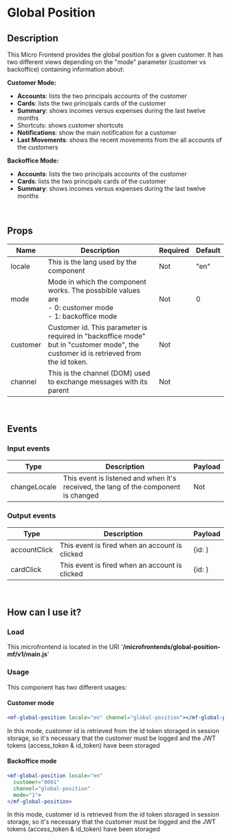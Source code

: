 # Global Position

## Description

This Micro Frontend provides the global position for a given customer. It has two different views depending on the "mode" parameter (customer vs backoffice) containing information about:

**Customer Mode:**

- **Accounts**: lists the two principals accounts of the customer
- **Cards**: lists the two principals cards of the customer
- **Summary**: shows incomes versus expenses during the last twelve months
- Shortcuts: shows customer shortcuts
- **Notifications**: show the main notification for a customer
- **Last Movements**: shows the recent movements from the all accounts of the customers


**Backoffice Mode:**

- **Accounts**: lists the two principals accounts of the customer
- **Cards**: lists the two principals cards of the customer
- **Summary**: shows incomes versus expenses during the last twelve months

<br />

## Props

| Name     | Description                                                  | Required | Default |
| -------- | ------------------------------------------------------------ | -------- | ------- |
| locale   | This is the lang used by the component                       | Not      | "en"    |
| mode     | Mode in which the component works. The possbible values are<br />- 0: customer mode<br />- 1: backoffice mode | Not      | 0       |
| customer | Customer id. This parameter is required in "backoffice mode" but in "customer mode", the customer id is retrieved from the id token. | Not      |         |
| channel  | This is the channel (DOM) used to exchange messages with its parent | Not      |         |

<br />

## Events

### Input events

| Type         | Description                                                  | Payload |
| ------------ | ------------------------------------------------------------ | ------- |
| changeLocale | This event is listened and when it's received, the lang of the component is changed | Not     |



### Output events

| Type         | Description                                    | Payload           |
| ------------ | ---------------------------------------------- | ----------------- |
| accountClick | This event is fired when an account is clicked | {id: <accountId>} |
| cardClick    | This event is fired when an account is clicked | {id: <cardId>}    |

<br />

## How can I use it?

### Load

This microfrontend is located in the URI '**/microfrontends/global-position-mf/v1/main.js**'

### Usage

This component has two different usages:

#### Customer mode

```jsx
<mf-global-position locale="en" channel="global-position"></mf-global-position>
```

In this mode, customer id is retrieved from the id token storaged in session storage, so it's necessary that the customer must be logged and the JWT tokens (access_token & id_token) have been storaged

#### Backoffice mode

```jsx
<mf-global-position locale="en" 
  customer="0001" 
  channel="global-position"
  mode="1">
</mf-global-position>
```

In this mode, customer id is retrieved from the id token storaged in session storage, so it's necessary that the customer must be logged and the JWT tokens (access_token & id_token) have been storaged

